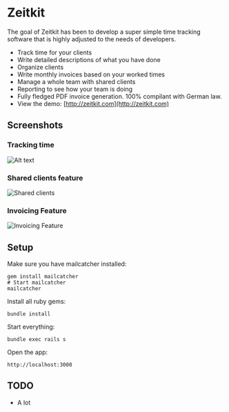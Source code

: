 # Zeitkit

The goal of Zeitkit has been to develop a super simple time tracking software that is highly adjusted to the needs of developers.

* Track time for your clients
* Write detailed descriptions of what you have done
* Organize clients
* Write monthly invoices based on your worked times
* Manage a whole team with shared clients
* Reporting to see how your team is doing
* Fully fledged PDF invoice generation. 100% compilant with German law.
* View the demo: [http://zeitkit.com](http://zeitkit.com)

## Screenshots

### Tracking time
![Alt text](http://i.imgur.com/KapBXcr.png "Shared clients feature")

### Shared clients feature
![Shared clients](http://i.imgur.com/SyOhK2I.png "Shared clients feature")

### Invoicing Feature
![Invoicing Feature](http://i.imgur.com/Sg7f8Cz.png "Invoicing feature")


## Setup

Make sure you have mailcatcher installed:

```
gem install mailcatcher
# Start mailcatcher
mailcatcher
```

Install all ruby gems:

```
bundle install
```

Start everything:

```
bundle exec rails s
```

Open the app:

```
http://localhost:3000
```

## TODO
* A lot
